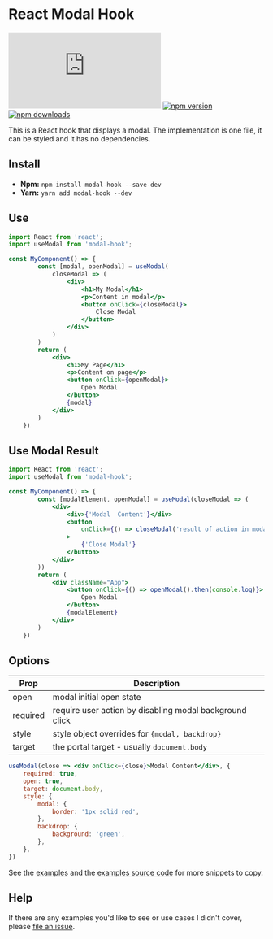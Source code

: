 # React Modal Hook

![gzip size](http://img.badgesize.io/https://unpkg.com/modal-hook/dist/index.js?compression=gzip)
[![npm version](https://img.shields.io/npm/v/modal-hook.svg)](https://www.npmjs.com/package/modal-hook)
[![npm downloads](https://img.shields.io/npm/dm/modal-hook.svg)](https://www.npmjs.com/package/modal-hook)

This is a React hook that displays a modal. The implementation is one file, it can be styled and it has no dependencies.

## Install

-   **Npm:** `npm install modal-hook --save-dev`
-   **Yarn:** `yarn add modal-hook --dev`

## Use

```jsx
import React from 'react';
import useModal from 'modal-hook';

const MyComponent() => {
        const [modal, openModal] = useModal(
            closeModal => (
                <div>
                    <h1>My Modal</h1>
                    <p>Content in modal</p>
                    <button onClick={closeModal}>
                        Close Modal
                    </button>
                </div>
            )
        )
        return (
            <div>
                <h1>My Page</h1>
                <p>Content on page</p>
                <button onClick={openModal}>
                    Open Modal
                </button>
                {modal}
            </div>
        )
    })
```

## Use Modal Result

```jsx
import React from 'react';
import useModal from 'modal-hook';

const MyComponent() => {
        const [modalElement, openModal] = useModal(closeModal => (
            <div>
                <div>{'Modal  Content'}</div>
                <button
                    onClick={() => closeModal('result of action in modal')}
                >
                    {'Close Modal'}
                </button>
            </div>
        ))
        return (
            <div className="App">
                <button onClick={() => openModal().then(console.log)}>
                    Open Modal
                </button>
                {modalElement}
            </div>
        )
    })
```

## Options

| Prop     | Description                                             |
| -------- | ------------------------------------------------------- |
| open     | modal initial open state                                |
| required | require user action by disabling modal background click |
| style    | style object overrides for `{modal, backdrop}`          |
| target   | the portal target - usually `document.body`             |

```jsx
useModal(close => <div onClick={close}>Modal Content</div>, {
    required: true,
    open: true,
    target: document.body,
    style: {
        modal: {
            border: '1px solid red',
        },
        backdrop: {
            background: 'green',
        },
    },
})
```

See the [examples](https://benshope.github.io/modal-hook) and the [examples source code](https://github.com/benshope/modal-hook/blob/master/stories.js) for more snippets to copy.

## Help

If there are any examples you'd like to see or use cases I didn't cover, please [file an issue](https://github.com/benshope/modal-hook/issues/new).

